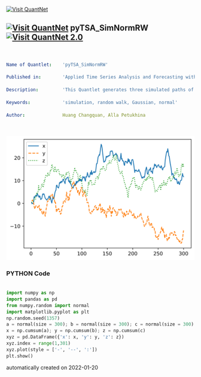 [<img src="https://github.com/QuantLet/Styleguide-and-FAQ/blob/master/pictures/banner.png" width="888" alt="Visit QuantNet">](http://quantlet.de/)

## [<img src="https://github.com/QuantLet/Styleguide-and-FAQ/blob/master/pictures/qloqo.png" alt="Visit QuantNet">](http://quantlet.de/) **pyTSA_SimNormRW** [<img src="https://github.com/QuantLet/Styleguide-and-FAQ/blob/master/pictures/QN2.png" width="60" alt="Visit QuantNet 2.0">](http://quantlet.de/)

```yaml


Name of Quantlet:    'pyTSA_SimNormRW'

Published in:        'Applied Time Series Analysis and Forecasting with Python'

Description:         'This Quantlet generates three simulated paths of a standard Gaussian random walk'

Keywords:            'simulation, random walk, Gaussian, normal'

Author:              Huang Changquan, Alla Petukhina




```

![Picture1](pyTSA_SimNormRW_Fig1-13.png)

### PYTHON Code
```python

import numpy as np
import pandas as pd
from numpy.random import normal
import matplotlib.pyplot as plt
np.random.seed(1357)
a = normal(size = 300); b = normal(size = 300); c = normal(size = 300)
x = np.cumsum(a); y = np.cumsum(b); z = np.cumsum(c)
xyz = pd.DataFrame({'x': x, 'y': y, 'z': z})
xyz.index = range(1,301)
xyz.plot(style = ['-', '--', ':'])
plt.show()
```

automatically created on 2022-01-20